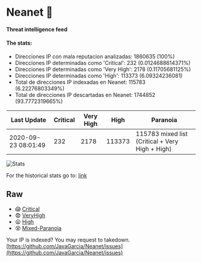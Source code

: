 # Neanet :hocho:
#### Threat intelligence feed
#### The stats:

- Direcciones IP con mala reputacion analizadas: 1860635 (100%)
- Direcciones IP determinadas como 'Critical':  232 (0.0124688614371%)
- Direcciones IP determinadas como 'Very High':  2178 (0.11705681125%)
- Direcciones IP determinadas como 'High':  113373 (6.09324236081)
- Total de direcciones IP indexadas en Neanet:  115783 (6.22276803349%)
- Total de direcciones IP descartadas en Neanet:  1744852 (93.7772319665%)

| Last Update | Critical | Very High | High | Paranoia |
| --- | --- | --- | --- | --- |
| 2020-09-23 08:01:49 | 232 | 2178 | 113373 | 115783 mixed list (Critical + Very High + High)|

![Stats](https://docs.google.com/spreadsheets/d/e/2PACX-1vSnaNMIXVabIpDJjufMlzH7poXnshF3mgd8Is1g9ytUEzVsP5my4Trn8f-xkoLLQ38xpL3HtmUexLo6/pubchart?oid=501124687&format=image)

For the historical stats go to: [link](/stats.csv)
## Raw
- :scream: [Critical](https://raw.githubusercontent.com/JavaGarcia/Neanet/master/blacklists/neanet_critical.txt)
- :fearful: [VeryHigh](https://raw.githubusercontent.com/JavaGarcia/Neanet/master/blacklists/neanet_veryHigh.txtt)
- :frowning: [High](https://raw.githubusercontent.com/JavaGarcia/Neanet/master/blacklists/neanet_high.txt)
- :dizzy_face: [Mixed-Paranoia](https://raw.githubusercontent.com/JavaGarcia/Neanet/master/blacklists/neanet_all.txt)


Your IP is indexed? You may request to takedown. [https://github.com/JavaGarcia/Neanet/issues](https://github.com/JavaGarcia/Neanet/issues)











































































































































































































































































































































































































































































































































































































































































































































































































































































































































































































